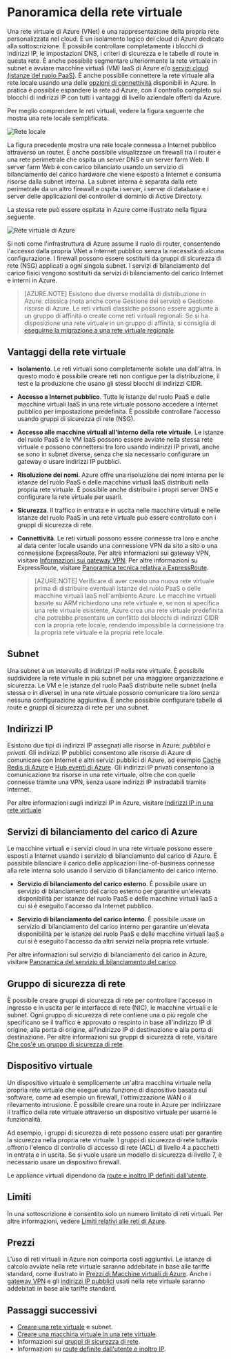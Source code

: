 <properties
   pageTitle="Panoramica della rete virtuale (VNet) di Azure"
   description="Informazioni sulle reti virtuali in Azure."
   services="virtual-network"
   documentationCenter="na"
   authors="jimdial"
   manager="carmonm"
   editor="tysonn" />  
<tags
   ms.service="virtual-network"
   ms.devlang="na"
   ms.topic="get-started-article"
   ms.tgt_pltfrm="na"
   ms.workload="infrastructure-services"
   ms.date="03/15/2016"
   ms.author="jdial" />

# Panoramica della rete virtuale

Una rete virtuale di Azure (VNet) è una rappresentazione della propria rete personalizzata nel cloud. È un isolamento logico del cloud di Azure dedicato alla sottoscrizione. È possibile controllare completamente i blocchi di indirizzi IP, le impostazioni DNS, i criteri di sicurezza e le tabelle di route in questa rete. È anche possibile segmentare ulteriormente la rete virtuale in subnet e avviare macchine virtuali (VM) IaaS di Azure e/o [servizi cloud (istanze del ruolo PaaS)](../cloud-services/cloud-services-choose-me.md). È anche possibile connettere la rete virtuale alla rete locale usando una delle [opzioni di connettività](../vpn-gateway/vpn-gateway-cross-premises-options.md) disponibili in Azure. In pratica è possibile espandere la rete ad Azure, con il controllo completo sui blocchi di indirizzi IP con tutti i vantaggi di livello aziendale offerti da Azure.

Per meglio comprendere le reti virtuali, vedere la figura seguente che mostra una rete locale semplificata.

![Rete locale](./media/virtual-networks-overview/figure01.png)  

La figura precedente mostra una rete locale connessa a Internet pubblico attraverso un router. È anche possibile visualizzare un firewall tra il router e una rete perimetrale che ospita un server DNS e un server farm Web. Il server farm Web è con carico bilanciato usando un servizio di bilanciamento del carico hardware che viene esposto a Internet e consuma risorse dalla subnet interna. La subnet interna è separata dalla rete perimetrale da un altro firewall e ospita i server, i server di database e i server delle applicazioni del controller di dominio di Active Directory.

La stessa rete può essere ospitata in Azure come illustrato nella figura seguente.

![Rete virtuale di Azure](./media/virtual-networks-overview/figure02.png)  

Si noti come l'infrastruttura di Azure assume il ruolo di router, consentendo l'accesso dalla propria VNet a Internet pubblico senza la necessità di alcuna configurazione. I firewall possono essere sostituiti da gruppi di sicurezza di rete (NSG) applicati a ogni singola subnet. I servizi di bilanciamento del carico fisici vengono sostituiti da servizi di bilanciamento del carico Internet e interni in Azure.

>[AZURE.NOTE] Esistono due diverse modalità di distribuzione in Azure: classica (nota anche come Gestione dei servizi) e Gestione risorse di Azure. Le reti virtuali classiche possono essere aggiunte a un gruppo di affinità o create come reti virtuali regionali. Se si ha disposizione una rete virtuale in un gruppo di affinità, si consiglia di [eseguirne la migrazione a una rete virtuale regionale](virtual-networks-migrate-to-regional-vnet.md).

## Vantaggi della rete virtuale

- **Isolamento**. Le reti virtuali sono completamente isolate una dall'altra. In questo modo è possibile creare reti non contigue per la distribuzione, il test e la produzione che usano gli stessi blocchi di indirizzi CIDR.

- **Accesso a Internet pubblico**. Tutte le istanze del ruolo PaaS e delle macchine virtuali IaaS in una rete virtuale possono accedere a Internet pubblico per impostazione predefinita. È possibile controllare l'accesso usando gruppi di sicurezza di rete (NSG).

- **Accesso alle macchine virtuali all'interno della rete virtuale**. Le istanze del ruolo PaaS e le VM IaaS possono essere avviate nella stessa rete virtuale e possono connettersi tra loro usando indirizzi IP privati, anche se sono in subnet diverse, senza che sia necessario configurare un gateway o usare indirizzi IP pubblici.

- **Risoluzione dei nomi**. Azure offre una risoluzione dei nomi interna per le istanze del ruolo PaaS e delle macchine virtuali IaaS distribuiti nella propria rete virtuale. È possibile anche distribuire i propri server DNS e configurare la rete virtuale per usarli.

- **Sicurezza**. Il traffico in entrata e in uscita nelle macchine virtuali e nelle istanze del ruolo PaaS in una rete virtuale può essere controllato con i gruppi di sicurezza di rete.

- **Connettività**. Le reti virtuali possono essere connesse tra loro e anche al data center locale usando una connessione VPN da sito a sito o una connessione ExpressRoute. Per altre informazioni sui gateway VPN, visitare [Informazioni sui gateway VPN](../vpn-gateway/vpn-gateway-about-vpngateways.md). Per altre informazioni su ExpressRoute, visitare [Panoramica tecnica relativa a ExpressRoute](../expressroute/expressroute-introduction.md).

    >[AZURE.NOTE] Verificare di aver creato una nuova rete virtuale prima di distribuire eventuali istanze del ruolo PaaS o delle macchine virtuali IaaS nell'ambiente Azure. Le macchine virtuali basate su ARM richiedono una rete virtuale e, se non si specifica una rete virtuale esistente, Azure crea una rete virtuale predefinita che potrebbe presentare un conflitto dei blocchi di indirizzi CIDR con la propria rete locale, rendendo impossibile la connessione tra la propria rete virtuale e la propria rete locale.

## Subnet

Una subnet è un intervallo di indirizzi IP nella rete virtuale. È possibile suddividere la rete virtuale in più subnet per una maggiore organizzazione e sicurezza. Le VM e le istanze del ruolo PaaS distribuite nelle subnet (nella stessa o in diverse) in una rete virtuale possono comunicare tra loro senza nessuna configurazione aggiuntiva. È anche possibile configurare tabelle di route e gruppi di sicurezza di rete per una subnet.

## Indirizzi IP


Esistono due tipi di indirizzi IP assegnati alle risorse in Azure: *pubblici* e *privati*. Gli indirizzi IP pubblici consentono alle risorse di Azure di comunicare con Internet e altri servizi pubblici di Azure, ad esempio [Cache Redis di Azure](https://azure.microsoft.com/services/cache/) e [Hub eventi di Azure](https://azure.microsoft.com/documentation/services/event-hubs/). Gli indirizzi IP privati consentono la comunicazione tra risorse in una rete virtuale, oltre che con quelle connesse tramite una VPN, senza usare indirizzi IP instradabili tramite Internet.

Per altre informazioni sugli indirizzi IP in Azure, visitare [Indirizzi IP in una rete virtuale](virtual-network-ip-addresses-overview-arm.md)

## Servizi di bilanciamento del carico di Azure

Le macchine virtuali e i servizi cloud in una rete virtuale possono essere esposti a Internet usando i servizio di bilanciamento del carico di Azure. È possibile bilanciare il carico delle applicazioni line-of-business connesse alla rete interna solo usando il servizio di bilanciamento del carico interno.

- **Servizio di bilanciamento del carico esterno**. È possibile usare un servizio di bilanciamento del carico esterno per garantire un'elevata disponibilità per istanze del ruolo PaaS e delle macchine virtuali IaaS a cui si è eseguito l'accesso da Internet pubblico.

- **Servizio di bilanciamento del carico interno**. È possibile usare un servizio di bilanciamento del carico interno per garantire un'elevata disponibilità per le istanze del ruolo PaaS e delle macchine virtuali IaaS a cui si è eseguito l'accesso da altri servizi nella propria rete virtuale.

Per altre informazioni sul servizio di bilanciamento del carico in Azure, visitare [Panoramica del servizio di bilanciamento del carico](../load-balancer/load-balancer-overview.md).

## Gruppo di sicurezza di rete

È possibile creare gruppi di sicurezza di rete per controllare l'accesso in ingresso e in uscita per le interfacce di rete (NIC), le macchine virtuali e le subnet. Ogni gruppo di sicurezza di rete contiene una o più regole che specificano se il traffico è approvato o respinto in base all'indirizzo IP di origine, alla porta di origine, all'indirizzo IP di destinazione e alla porta di destinazione. Per altre informazioni sui gruppi di sicurezza di rete, visitare [Che cos'è un gruppo di sicurezza di rete](virtual-networks-nsg.md).

## Dispositivo virtuale

Un dispositivo virtuale è semplicemente un'altra macchina virtuale nella propria rete virtuale che esegue una funzione di dispositivo basata sul software, come ad esempio un firewall, l'ottimizzazione WAN o il rilevamento intrusione. È possibile creare una route in Azure per indirizzare il traffico della rete virtuale attraverso un dispositivo virtuale per usarne le funzionalità.

Ad esempio, i gruppi di sicurezza di rete possono essere usati per garantire la sicurezza nella propria rete virtuale. I gruppi di sicurezza di rete tuttavia offrono l'elenco di controllo di accesso di rete (ACL) di livello 4 a pacchetti in entrata e in uscita. Se si vuole usare un modello di sicurezza di livello 7, è necessario usare un dispositivo firewall.

Le appliance virtuali dipendono da [route e inoltro IP definiti dall'utente](virtual-networks-udr-overview.md).

## Limiti
In una sottoscrizione è consentito solo un numero limitato di reti virtuali. Per altre informazioni, vedere [Limiti relativi alle reti di Azure](../azure-subscription-service-limits.md#networking-limits).

## Prezzi
L'uso di reti virtuali in Azure non comporta costi aggiuntivi. Le istanze di calcolo avviate nella rete virtuale saranno addebitate in base alle tariffe standard, come illustrato in [Prezzi di Macchine virtuali di Azure](https://azure.microsoft.com/pricing/details/virtual-machines/). Anche i [gateway VPN](https://azure.microsoft.com/pricing/details/vpn-gateway/) e gli [indirizzi IP pubblici](https://azure.microsoft.com/pricing/details/ip-addresses/) usati nella rete virtuale saranno addebitati in base alle tariffe standard.

## Passaggi successivi

- [Creare una rete virtuale](virtual-networks-create-vnet-arm-pportal.md) e subnet.
- [Creare una macchina virtuale in una rete virtuale](../virtual-machines/virtual-machines-windows-hero-tutorial.md).
- Informazioni sui [gruppi di sicurezza di rete](virtual-networks-nsg.md).
- Informazioni su [route definite dall'utente e inoltro IP](virtual-networks-udr-overview.md).

<!---HONumber=AcomDC_0810_2016-->